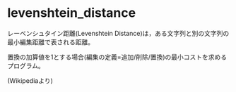 # levenshtein_distance

レーベンシュタイン距離(Levenshtein Distance)は，ある文字列と別の文字列の最小編集距離で表される距離。

置換の加算値を1とする場合(編集の定義=追加/削除/置換)の最小コストを求めるプログラム。

(Wikipediaより)
